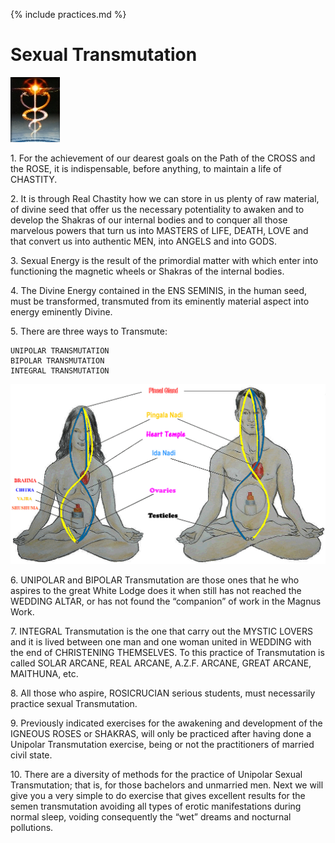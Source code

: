 {% include practices.md %}

# Sexual Transmutation

![Caduceo](/assets/img/caduceo.jpg)

1\.	For the achievement of our dearest goals on the Path of the CROSS and the ROSE, it is indispensable, before anything, to maintain a life of CHASTITY.  

2\.	It is through Real Chastity how we can store in us plenty of raw material, of divine seed that offer us the necessary potentiality to awaken and to develop the Shakras of our internal bodies and to conquer all those marvelous powers that turn us into MASTERS of LIFE, DEATH, LOVE and that convert us into authentic MEN, into ANGELS and into GODS.  

3\.	Sexual Energy is the result of the primordial matter with which enter into functioning the magnetic wheels or Shakras of the internal bodies.  

4\.	The Divine Energy contained in the ENS SEMINIS, in the human seed, must be transformed, transmuted from its eminently material aspect into energy eminently Divine.  

5\.	There are three ways to Transmute:  

    UNIPOLAR TRANSMUTATION
    BIPOLAR TRANSMUTATION
    INTEGRAL TRANSMUTATION 

![Nadis of Woman and Man](/assets/img/nadis_woman_man.jpg)

6\.	UNIPOLAR and BIPOLAR Transmutation are those ones that he who aspires to the great White Lodge does it when still has not reached the WEDDING ALTAR, or has not found the “companion” of work in the Magnus Work.  

7\.	INTEGRAL Transmutation is the one that carry out the MYSTIC LOVERS and it is lived between one man and one woman united in WEDDING with the end of CHRISTENING THEMSELVES.  To this practice of Transmutation is called SOLAR ARCANE, REAL ARCANE, A.Z.F. ARCANE, GREAT ARCANE, MAITHUNA, etc.  

8\.	All those who aspire, ROSICRUCIAN serious students, must necessarily practice sexual Transmutation.  

9\.	Previously indicated exercises for the awakening and development of the IGNEOUS ROSES or SHAKRAS, will only be practiced after having done a Unipolar Transmutation exercise, being or not the practitioners of married civil state.  

10\.	There are a diversity of methods for the practice of Unipolar Sexual Transmutation; that is, for those bachelors and unmarried men.  Next we will give you a very simple to do exercise that gives excellent results for the semen transmutation avoiding all types of erotic manifestations during normal sleep, voiding consequently the “wet” dreams and nocturnal pollutions.  
